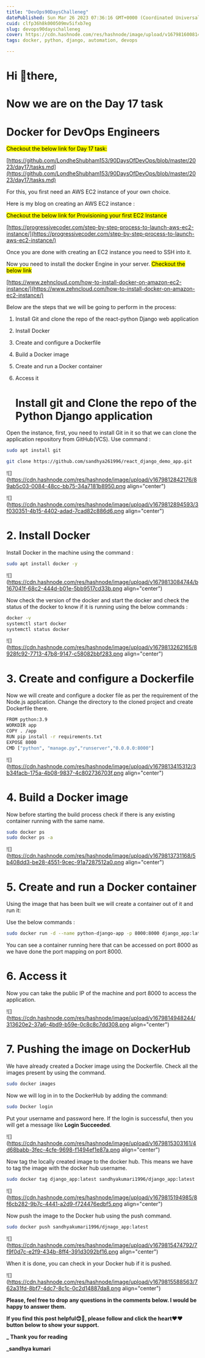 ```yaml
---
title: "DevOps90DaysChalleneg"
datePublished: Sun Mar 26 2023 07:36:16 GMT+0000 (Coordinated Universal Time)
cuid: clfp36h8k000509mv5ifxb7eg
slug: devops90dayschalleneg
cover: https://cdn.hashnode.com/res/hashnode/image/upload/v1679816008144/60dd5c76-c62c-474c-bc8b-730a9cd7a9ed.jpeg
tags: docker, python, django, automation, devops

---
```


# Hi 👋there,

# Now we are on the Day 17 task

# **Docker for DevOps Engineers**

<mark>Checkout the below link for Day 17 task:</mark>

[https://github.com/LondheShubham153/90DaysOfDevOps/blob/master/2023/day17/tasks.md](https://github.com/LondheShubham153/90DaysOfDevOps/blob/master/2023/day17/tasks.md)

For this, you first need an AWS EC2 instance of your own choice.

Here is my blog on creating an AWS EC2 instance :

<mark>Checkout the below link for Provisioning your first EC2 Instance</mark>

[https://progressivecoder.com/step-by-step-process-to-launch-aws-ec2-instance/](https://progressivecoder.com/step-by-step-process-to-launch-aws-ec2-instance/)

Once you are done with creating an EC2 instance you need to SSH into it.

Now you need to install the docker Engine in your server. <mark>Checkout the below link</mark>

[https://www.zehncloud.com/how-to-install-docker-on-amazon-ec2-instance/](https://www.zehncloud.com/how-to-install-docker-on-amazon-ec2-instance/)

Below are the steps that we will be going to perform in the process:

1. Install Git and clone the repo of the react-python Django web application
    
2. Install Docker
    
3. Create and configure a Dockerfile
    
4. Build a Docker image
    
5. Create and run a Docker container
    
6. Access it
    
    # **Install git and Clone the repo of the Python Django application**
    

Open the instance, first, you need to install Git in it so that we can clone the application repository from GitHub(VCS). Use command :

```bash
sudo apt install git
```

```bash
git clone https://github.com/sandhya261996/react_django_demo_app.git
```

![](https://cdn.hashnode.com/res/hashnode/image/upload/v1679812842176/89ab5c03-0084-48cc-bb75-34a7181b8950.png align="center")

![](https://cdn.hashnode.com/res/hashnode/image/upload/v1679812894593/3f030351-4b15-4402-adad-7cad82c886d6.png align="center")

# **2\. Install Docker**

Install Docker in the machine using the command :

```bash
sudo apt install docker -y
```

![](https://cdn.hashnode.com/res/hashnode/image/upload/v1679813084744/b167041f-68c2-444d-b01e-5bb9517cd33b.png align="center")

Now check the version of the docker and start the docker and check the status of the docker to know if it is running using the below commands :

```bash
docker -v 
systemctl start docker
systemctl status docker
```

![](https://cdn.hashnode.com/res/hashnode/image/upload/v1679813262165/8928fc92-7713-47b8-9147-c58082bbf283.png align="center")

# **3\. Create and configure a Dockerfile**

Now we will create and configure a docker file as per the requirement of the Node.js application. Change the directory to the cloned project and create Dockerfile there.

```bash
FROM python:3.9
WORKDIR app
COPY . /app
RUN pip install -r requirements.txt
EXPOSE 8000
CMD ["python", "manage.py","runserver","0.0.0.0:8000"]
```

![](https://cdn.hashnode.com/res/hashnode/image/upload/v1679813415312/3b34facb-175a-4b08-9837-4c802736703f.png align="center")

# **4\. Build a Docker image**

Now before starting the build process check if there is any existing container running with the same name.

```bash
sudo docker ps
sudo docker ps -a
```

![](https://cdn.hashnode.com/res/hashnode/image/upload/v1679813731168/5b408dd3-be28-4551-9cec-91a7287512a0.png align="center")

# **5\. Create and run a Docker container**

Using the image that has been built we will create a container out of it and run it:

Use the below commands :

```bash
sudo docker run -d --name python-django-app -p 8000:8000 django_app:latest
```

You can see a container running here that can be accessed on port 8000 as we have done the port mapping on port 8000.

# **6\. Access it**

Now you can take the public IP of the machine and port 8000 to access the application.

![](https://cdn.hashnode.com/res/hashnode/image/upload/v1679814948244/313620e2-37a6-4bd9-b59e-0c8c8c7dd308.png align="center")

# **7\. Pushing the image on DockerHub**

We have already created a Docker image using the Dockerfile. Check all the images present by using the command.

```bash
sudo docker images
```

Now we will log in in to the DockerHub by adding the command:

```bash
sudo Docker login
```

Put your username and password here. If the login is successful, then you will get a message like **Login Succeeded**.

![](https://cdn.hashnode.com/res/hashnode/image/upload/v1679815303161/4d68babb-3fec-4cfe-9698-f1494ef1e87a.png align="center")

Now tag the locally created image to the docker hub. This means we have to tag the image with the docker hub username.

```bash
sudo docker tag django_app:latest sandhyakumari1996/django_app:latest
```

![](https://cdn.hashnode.com/res/hashnode/image/upload/v1679815194985/8f6cb282-9b7c-4441-a2d9-f724476edbf5.png align="center")

Now push the image to the Docker hub using the push command.

```bash
sudo docker push sandhyakumari1996/djnago_app:latest
```

![](https://cdn.hashnode.com/res/hashnode/image/upload/v1679815474792/7f9f0d7c-e2f9-434b-8ff4-391d3092bf16.png align="center")

When it is done, you can check in your Docker hub if it is pushed.

![](https://cdn.hashnode.com/res/hashnode/image/upload/v1679815588563/762a31fd-8bf7-4dc7-8c1c-0c2d14887da8.png align="center")

**Please, feel free to drop any questions in the comments below. I would be happy to answer them.**

**If you find this post helpful😊🙂, please follow and click the heart❤❤ button below to show your support.**

**\_ Thank you for reading**

**\_sandhya kumari**